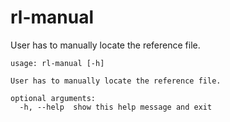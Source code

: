 # rl-manual

User has to manually locate the reference file.

```
usage: rl-manual [-h]

User has to manually locate the reference file.

optional arguments:
  -h, --help  show this help message and exit
```
